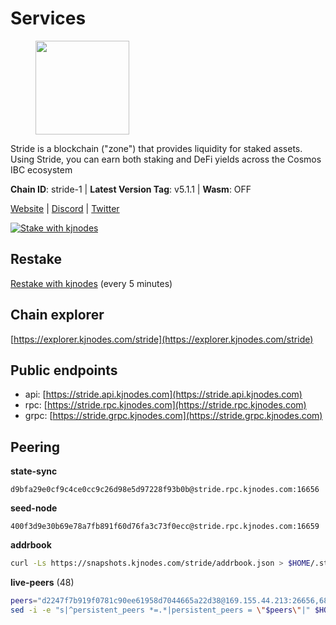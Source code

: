 # Services

<figure><img src="https://raw.githubusercontent.com/kj89/testnet_manuals/main/pingpub/logos/stride.png" width="150" alt=""><figcaption></figcaption></figure>

Stride is a blockchain ("zone") that provides liquidity for staked assets.  Using Stride, you can earn both staking and DeFi yields across the Cosmos IBC ecosystem

**Chain ID**: stride-1 | **Latest Version Tag**: v5.1.1 | **Wasm**: OFF

[Website](https://stride.zone) | [Discord](https://discord.gg/mzQZ8dAE7u) | [Twitter](https://twitter.com/stride_zone)

[![Stake with kjnodes](https://i.ibb.co/cr44Q8j/button-stake-with-kjnodes.png)](https://restake.app/stride/stridevaloper1j8gkhtllnp252l6g6zwzea30e7pvzqttr9768n)

## Restake

[Restake with kjnodes](https://restake.app/stride/stridevaloper1j8gkhtllnp252l6g6zwzea30e7pvzqttr9768n) (every 5 minutes)
## Chain explorer
[https://explorer.kjnodes.com/stride](https://explorer.kjnodes.com/stride)

## Public endpoints

* api: [https://stride.api.kjnodes.com](https://stride.api.kjnodes.com)
* rpc: [https://stride.rpc.kjnodes.com](https://stride.rpc.kjnodes.com)
* grpc: [https://stride.grpc.kjnodes.com](https://stride.grpc.kjnodes.com)

## Peering

**state-sync**

```text
d9bfa29e0cf9c4ce0cc9c26d98e5d97228f93b0b@stride.rpc.kjnodes.com:16656
```

**seed-node**

```text
400f3d9e30b69e78a7fb891f60d76fa3c73f0ecc@stride.rpc.kjnodes.com:16659
```

**addrbook**
```bash
curl -Ls https://snapshots.kjnodes.com/stride/addrbook.json > $HOME/.stride/config/addrbook.json
```

**live-peers** (48)
```bash
peers="d2247f7b919f0781c90ee61958d7044665a22d38@169.155.44.213:26656,68f8dd5372e444bef54f94a62f970c6982aeaae7@51.38.52.188:26639,8ade90b45b991088c92e8583e8bc93589d6cd81e@84.244.95.247:26656,d9bfa29e0cf9c4ce0cc9c26d98e5d97228f93b0b@65.109.88.38:16656,5093547fdf0430143ac66b4ee55d80e6542a6c10@217.174.247.163:26656,233e06cfa51d53e186afe032e848f5c9f5cd4a01@83.171.248.3:26656,05eec003db41d7ff47a317ef59f83e31bdca23c3@78.107.234.44:26656,6856de6f0c70a850db2b58deb43d568fced4a524@35.208.80.214:26656,d1008e1bfa6b0d1b317c69c08a80ced4a5b096bc@65.108.202.143:26656,a7d96dc929824613315dcc1c90fee119f28cc51f@164.152.160.155:26656,f8e2f80a8c58e6f53cc4940f5f1eac55c9067480@35.247.153.164:26656,e1b058e5cfa2b836ddaa496b10911da62dcf182e@138.201.8.248:26656,e726816f42831689eab9378d5d577f1d06d25716@176.9.188.21:26656,a3f95b0b15c31a68a7535f6068c4e14b95e90dcf@65.109.92.240:21016,6b615c7dde3e76de39474b7406bdde0ac0f31b79@23.88.69.22:28666,0cfae6252c8d52a6d8103139b2f524af4bf9a4f0@104.197.4.37:26656,693878cb67bab29523fdc4090b0b899758350b7f@65.21.157.110:26656,fb24bc1de8c563e822897fba89bf150c602f3123@198.244.178.213:26656,8d7d0f32d53467c4d5e8871faf4ec58ea970fed2@157.90.179.182:26456,463b1dc6903455575079572fb23407be586f2a4b@185.16.39.37:26656,04b797b5a56fb939a97a3c7d9c3230d09b85e8d7@93.189.30.118:26656,f602040562935873815a5ac23cb1ac7dd8821b76@176.9.22.117:26656,adb43211d022eae2a0c2bcfb5bfd5e19195320c1@65.108.137.38:26656,2254e6968e5c7ebc98ef5b79b388502fa44e10e1@5.161.134.44:26656,a77173bc4f4171fec0ac56b37c18e0ba6e5f80a4@65.108.226.44:31656,d056dcd5ac8dddb23e2962a5ade6ee51f9bfd785@162.19.89.8:10456,df3f533e6b9776c11f08da804edcb810cbdd2080@65.108.234.23:12256,d77e7918b9f9e21ee60a8e03075ca3e5f7353912@162.55.4.253:26656,9ee75491e354965d8bfd8434aa093f8613bc1dce@65.108.238.103:12256,ea6a7b2f366bc343f0670f1673fd86001dd08eb0@65.108.122.246:26636,7b59248957e391dfb6c1ba71fe4cbf471ca14fc2@65.108.97.58:16656,018d66466cfd907d5cc166ba3d5df8958c96e80a@149.56.36.205:26656,18704d8ffb35d412adb3fb8eea62c894cf175e75@86.48.26.130:26656,e821acdaf0c7a3c60ea3cd4eb4a98a62dad06f58@43.201.12.41:26656,7ef5ff00fe94933b8ba4b7ae4a8632ece5db11df@35.203.189.148:26656,befab97d41e02ea4e759eda3de9e30e77b95b55b@34.68.196.138:26656,a757fc9ea95a7f643d392ec9fdaa31cbf06e76d9@195.3.221.21:12256,0e202ae079fb8b1849993ef6e6e6bd012b10374f@46.4.81.204:45656,8fff37214fb0ef622f1c09dccb22d6321e004c3e@109.123.242.163:50056,741864e5c0bd37ae602c2c853c71a2c3b84589a0@65.21.88.172:29656,bf77a8579431d8525e88e5a9e8823db1144b1441@65.109.69.154:31656,44e797771bff124693e63a8ec331d42873cf2ae2@95.217.202.49:35656,5383a21cf2d5e513aea2c3e430133f31aa2e5d00@138.201.32.103:26656,ed70fb7322fda1ee4646df34b47919ec6728586b@96.234.160.22:26656,95d0377592a657d4c0816d9845e11d659db75d5b@51.81.208.70:12256,c4688bb34164eacacaa374bc7440b87986dd87ac@162.251.235.252:26656,d36ac7580cc8907a00b0add8c3b047caea6df4ed@107.155.67.202:26636,86bd5cb6e762f673f1706e5889e039d5406b4b90@195.201.130.235:10456"
sed -i -e "s|^persistent_peers *=.*|persistent_peers = \"$peers\"|" $HOME/.stride/config/config.toml
```
